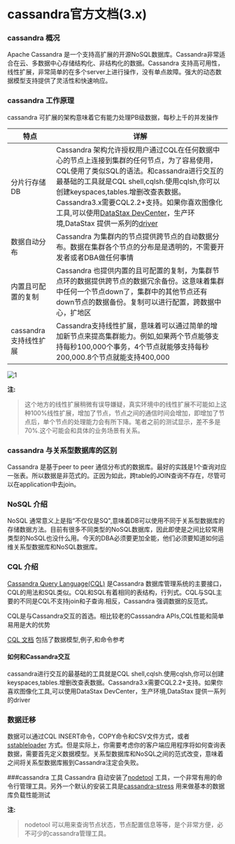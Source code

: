 # cassandra官方文档(3.x)


### cassandra 概况
Apache Cassandra 是一个支持高扩展的开源NoSQL数据库。Cassandra非常适合在云、多数据中心存储结构化、非结构化的数据。Cassandra 支持高可用性，线性扩展，非常简单的在多个server上进行操作，没有单点故障。强大的动态数据模型支持提供了灵活性和快速响应。

### cassandra 工作原理
cassandra 可扩展的架构意味着它有能力处理PB级数据，每秒上千的并发操作

| 特点 | 详解 | 
| ------------- |-------------|
| 分片行存储DB | Cassandra 架构允许授权用户通过CQL在任何数据中心的节点上连接到集群的任何节点，为了容易使用，CQL使用了类似SQL的语法。和cassandra进行交互的最基础的工具就是CQL shell,cqlsh.使用cqlsh,你可以创建keyspaces,tables.增删改查表数据。Cassandra3.x需要CQL2.2+支持。如果你喜欢图像化工具,可以使用[DataStax DevCenter](http://docs.datastax.com/en/developer/devcenter/doc/devcenter/features.html)，生产环境,DataStax 提供一系列的[driver](http://docs.datastax.com/en/developer/driver-matrix/doc/common/driverMatrix.html)|
| 数据自动分布 | Cassandra 为集群内的节点提供跨节点的自动数据分布。数据在集群各个节点的分布是是透明的，不需要开发者或者DBA做任何事情 |
| 内置且可配置的复制 | Cassandra 也提供内置的且可配置的复制，为集群节点环的数据提供跨节点的数据冗余备份。这意味着集群中任何一个节点down了，集群中的其他节点还有down节点的数据备份。复制可以进行配置，跨数据中心，扩地区|
| cassandra支持线性扩展 | Cassandra支持线性扩展，意味着可以通过简单的增加新节点来提高集群能力。例如,如果两个节点能够支持每秒100,000个事务，4个节点就能够支持每秒200,000.8个节点就能支持400,000|
![1](http://docs.datastax.com/en/cassandra/3.0/cassandra/images/intro_cassandra.png)

**注:**

> 这个地方的线性扩展稍微有误导嫌疑，真实环境中的线性扩展不可能如上这种100%线性扩展，增加了节点，节点之间的通信时间会增加，即增加了节点后，单个节点的处理能力会有所下降。笔者之前的测试显示，差不多是70%.这个可能会和具体的业务场景有关系。



### cassandra 与关系型数据库的区别
Cassandra 是基于peer to peer 通信分布式的数据库。最好的实践是1个查询对应一张表。所以数据是非范式的。正因为如此，跨table的JOIN查询不存在，尽管可以在application中去join。

### NoSQL 介绍
NoSQL 通常意义上是指“不仅仅是SQ",意味着DB可以使用不同于关系型数据库的存储数据方法。目前有很多不同类型的NoSQL数据库，因此即使是之间比较常用类型的NoSQL也没什么用。今天的DBA必须要更加全能，他们必须要知道如何运维关系型数据库和NoSQL数据库。
### CQL 介绍
[Cassandra Query Language(CQL)](http://docs.datastax.com/en/cql/3.3/cql/cqlIntro.html) 是Cassandra 数据库管理系统的主要接口，CQL的用法和SQL类似。CQL和SQL有着相同的表结构，行列式。CQL与SQL主要的不同是CQL不支持join和子查询.相反，Cassandra 强调数据的反范式。

CQL是与Cassandra交互的首选。相比较老的Casssandra APIs,CQL性能和简单易用是大的优势

[CQL 文档](http://docs.datastax.com/en/cql/3.3/index.html)
包括了数据模型,例子,和命令参考

#### 如何和Cassandra交互
cassandra进行交互的最基础的工具就是CQL shell,cqlsh.使用cqlsh,你可以创建keyspaces,tables.增删改查表数据。Cassandra3.x需要CQL2.2+支持。如果你喜欢图像化工具,可以使用DataStax DevCenter，生产环境,DataStax 提供一系列的driver
### 数据迁移
数据可以通过CQL INSERT命令，COPY命令和CSV文件方式，或者[sstableloader](http://docs.datastax.com/en/cassandra/3.0/cassandra/tools/toolsBulkloader.html) 方式。但是实际上，你需要考虑你的客户端应用程序将如何查询表数据，需要首先定义数据模型。关系型数据库和NoSQL之间的范式改变，意味着之间将关系型数据库搬到Cassandra注定会失败。

###cassandra 工具
Cassandra 自动安装了[nodetool](http://docs.datastax.com/en/cassandra/3.0/cassandra/tools/toolsNodetool.html)
工具，一个非常有用的命令行管理工具。另外一个默认的安装工具是[cassandra-stress](http://docs.datastax.com/en/cassandra/3.0/cassandra/tools/toolsCStress.html)
用来做基本的数据库负载性能测试

**注:**

> nodetool 可以用来查询节点状态，节点配置信息等等，是个非常方便，必不可少的cassandra管理工具。


